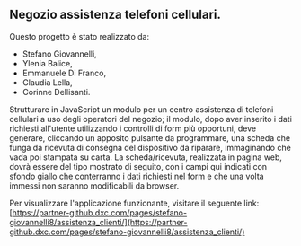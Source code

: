 ## Negozio assistenza telefoni cellulari.

Questo progetto è stato realizzato da:

 - Stefano Giovannelli,
 -  Ylenia Balice,
 -  Emmanuele Di Franco,
 -  Claudia Lella,
 - Corinne Dellisanti.

Strutturare in JavaScript un modulo per un centro assistenza di telefoni cellulari a uso degli operatori del negozio; il modulo, dopo aver inserito i dati richiesti all'utente utilizzando i controlli di form più opportuni, deve generare, cliccando un apposito pulsante da programmare, una scheda che funga da ricevuta di consegna del dispositivo da riparare, immaginando che vada poi stampata su carta. La scheda/ricevuta, realizzata in pagina web, dovrà essere del tipo mostrato di seguito, con i campi qui indicati con sfondo giallo che conterranno i dati richiesti nel form e che una volta immessi non saranno modificabili da browser.


Per visualizzare l'applicazione funzionante, visitare il seguente link:[https://partner-github.dxc.com/pages/stefano-giovannelli8/assistenza_clienti/](https://partner-github.dxc.com/pages/stefano-giovannelli8/assistenza_clienti/)